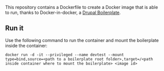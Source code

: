 This repository contains a Dockerfile to create a Docker image that is able to run, thanks to Docker-in-docker, a [Drupal Boilerplate](https://github.com/Metadrop/drupal-boilerplate).


## Run it

Use the following command to run the container and mount the boilerplate inside the container:

```docker run -d -it --privileged --name devtest --mount type=bind,source=<path to a boilerplate root folder>,target=/<path inside container where to mount the boilerplate> <image id>```


